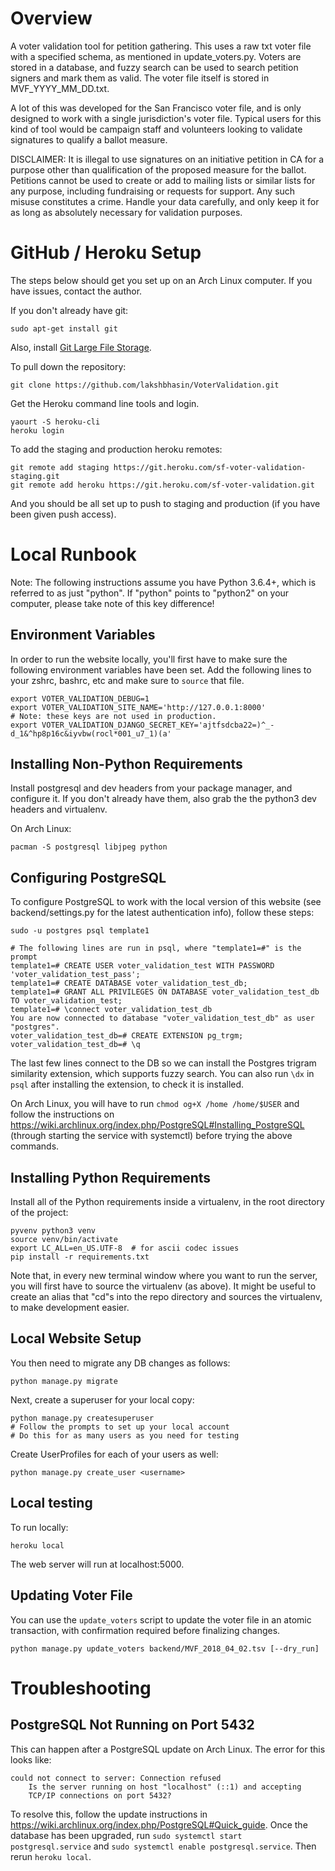 # Overview

A voter validation tool for petition gathering. This uses a raw txt voter file
with a specified schema, as mentioned in update_voters.py. Voters are stored in
a database, and fuzzy search can be used to search petition signers and mark
them as valid. The voter file itself is stored in MVF\_YYYY\_MM\_DD.txt.

A lot of this was developed for the San Francisco voter file, and is only
designed to work with a single jurisdiction's voter file. Typical users for
this kind of tool would be campaign staff and volunteers looking to validate
signatures to qualify a ballot measure.

DISCLAIMER: It is illegal to use signatures on an initiative petition in CA for
a purpose other than qualification of the proposed measure for the ballot.
Petitions cannot be used to create or add to mailing lists or similar lists
for any purpose, including fundraising or requests for support. Any such misuse
constitutes a crime. Handle your data carefully, and only keep it for as long
as absolutely necessary for validation purposes.

# GitHub / Heroku Setup

The steps below should get you set up on an Arch Linux computer. If you have
issues, contact the author.

If you don't already have git:

```
sudo apt-get install git
```

Also, install [Git Large File Storage](https://git-lfs.github.com/).

To pull down the repository:

```
git clone https://github.com/lakshbhasin/VoterValidation.git
```

Get the Heroku command line tools and login.

```
yaourt -S heroku-cli
heroku login
```

To add the staging and production heroku remotes:

```
git remote add staging https://git.heroku.com/sf-voter-validation-staging.git
git remote add heroku https://git.heroku.com/sf-voter-validation.git
```

And you should be all set up to push to staging and production (if
you have been given push access).


# Local Runbook

Note: The following instructions assume you have Python 3.6.4+, which is
referred to as just "python". If "python" points to "python2" on your computer,
please take note of this key difference!

## Environment Variables

In order to run the website locally, you'll first have to make sure the following
environment variables have been set. Add the following lines to your zshrc,
bashrc, etc and make sure to `source` that file.

```
export VOTER_VALIDATION_DEBUG=1
export VOTER_VALIDATION_SITE_NAME='http://127.0.0.1:8000'
# Note: these keys are not used in production.
export VOTER_VALIDATION_DJANGO_SECRET_KEY='ajtfsdcba22=)^_-d_1&^hp8p16c&iyvbw(rocl*001_u7_1)(a'
```

## Installing Non-Python Requirements
Install postgresql and dev headers from your package manager, and
configure it. If you don't already have them, also grab the the python3
dev headers and virtualenv.

On Arch Linux:
```
pacman -S postgresql libjpeg python
```

## Configuring PostgreSQL

To configure PostgreSQL to work with the local version of this website (see
backend/settings.py for the latest authentication info), follow these steps:

```
sudo -u postgres psql template1

# The following lines are run in psql, where "template1=#" is the prompt
template1=# CREATE USER voter_validation_test WITH PASSWORD 'voter_validation_test_pass';
template1=# CREATE DATABASE voter_validation_test_db;
template1=# GRANT ALL PRIVILEGES ON DATABASE voter_validation_test_db TO voter_validation_test;
template1=# \connect voter_validation_test_db
You are now connected to database "voter_validation_test_db" as user "postgres".
voter_validation_test_db=# CREATE EXTENSION pg_trgm;
voter_validation_test_db=# \q
```

The last few lines connect to the DB so we can install the Postgres trigram
similarity extension, which supports fuzzy search. You can also run `\dx` in
`psql` after installing the extension, to check it is installed.

On Arch Linux, you will have to run `chmod og+X /home /home/$USER` and
follow the instructions on https://wiki.archlinux.org/index.php/PostgreSQL#Installing_PostgreSQL
(through starting the service with systemctl) before trying the above commands.

## Installing Python Requirements
Install all of the Python requirements inside a virtualenv, in the root
directory of the project:

```
pyvenv python3 venv
source venv/bin/activate
export LC_ALL=en_US.UTF-8  # for ascii codec issues
pip install -r requirements.txt
```

Note that, in every new terminal window where you want to run the server, you
will first have to source the virtualenv (as above). It might be useful to
create an alias that "cd"s into the repo directory and sources the virtualenv,
to make development easier.

## Local Website Setup
You then need to migrate any DB changes as follows:

```
python manage.py migrate
```

Next, create a superuser for your local copy:

```
python manage.py createsuperuser
# Follow the prompts to set up your local account
# Do this for as many users as you need for testing
```

Create UserProfiles for each of your users as well:
```
python manage.py create_user <username>
```

## Local testing
To run locally:

```
heroku local
```

The web server will run at localhost:5000.

## Updating Voter File

You can use the `update_voters` script to update the voter file in an atomic
transaction, with confirmation required before finalizing changes.
```
python manage.py update_voters backend/MVF_2018_04_02.tsv [--dry_run]
```

# Troubleshooting

## PostgreSQL Not Running on Port 5432

This can happen after a PostgreSQL update on Arch Linux. The error for this
looks like:
```
could not connect to server: Connection refused
	Is the server running on host "localhost" (::1) and accepting
	TCP/IP connections on port 5432?
```

To resolve this, follow the update instructions in
https://wiki.archlinux.org/index.php/PostgreSQL#Quick_guide. Once the database
has been upgraded, run `sudo systemctl start postgresql.service` and `sudo
systemctl enable postgresql.service`. Then rerun `heroku local`.
